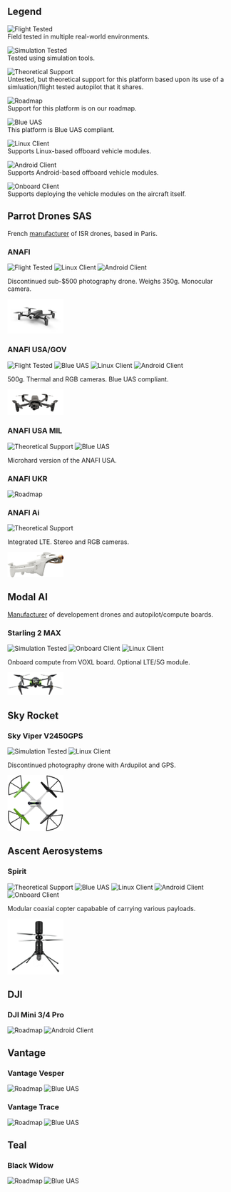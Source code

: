 ## Legend
![Flight Tested](https://img.shields.io/badge/Flight%20Tested-ffffff?style=for-the-badge&color=00b100)
<br/>
Field tested in multiple real-world environments.

![Simulation Tested](https://img.shields.io/badge/Simulation%20Tested-ffffff?style=for-the-badge&color=f5e800)
<br/>
Tested using simulation tools.

![Theoretical Support](https://img.shields.io/badge/Theoretical%20Support-ffffff?style=for-the-badge&color=f57000)
<br/>
Untested, but theoretical support for this platform based upon its use of a simluation/flight tested autopilot that it shares.

![Roadmap](https://img.shields.io/badge/Roadmap-ffffff?style=for-the-badge&color=ff0000)
<br/>
Support for this platform is on our roadmap.

![Blue UAS](https://img.shields.io/badge/Blue%20UAS-ffffff?style=for-the-badge&color=005db1)
<br/>
This platform is Blue UAS compliant.

![Linux Client](https://img.shields.io/badge/Linux%20Client-ffffff?style=for-the-badge&color=812d45)
<br/>
Supports Linux-based offboard vehicle modules.

![Android Client](https://img.shields.io/badge/Android%20Client-ffffff?style=for-the-badge&color=287f85)
<br/>
Supports Android-based offboard vehicle modules.

![Onboard Client](https://img.shields.io/badge/Onboard%20Client-ffffff?style=for-the-badge&color=ffffff)
<br/>
Supports deploying the vehicle modules on the aircraft itself.

## Parrot Drones SAS

French [manufacturer](https://www.parrot.com) of ISR drones, based in Paris.

### ANAFI
![Flight Tested](https://img.shields.io/badge/Flight%20Tested-ffffff?style=for-the-badge&color=00b100) ![Linux Client](https://img.shields.io/badge/Linux%20Client-ffffff?style=for-the-badge&color=812d45) ![Android Client](https://img.shields.io/badge/Android%20Client-ffffff?style=for-the-badge&color=287f85)

Discontinued sub-$500 photography drone. Weighs 350g. Monocular camera.

<img src="../assets/platforms/anafi.png" width="25%">

### ANAFI USA/GOV
![Flight Tested](https://img.shields.io/badge/Flight%20Tested-ffffff?style=for-the-badge&color=00b100) ![Blue UAS](https://img.shields.io/badge/Blue%20UAS-ffffff?style=for-the-badge&color=005db1) ![Linux Client](https://img.shields.io/badge/Linux%20Client-ffffff?style=for-the-badge&color=812d45) ![Android Client](https://img.shields.io/badge/Android%20Client-ffffff?style=for-the-badge&color=287f85)

500g. Thermal and RGB cameras. Blue UAS compliant.

<img src="../assets/platforms/anafi_usa.png" width="25%">

### ANAFI USA MIL
![Theoretical Support](https://img.shields.io/badge/Theoretical%20Support-ffffff?style=for-the-badge&color=f57000) ![Blue UAS](https://img.shields.io/badge/Blue%20UAS-ffffff?style=for-the-badge&color=005db1)

Microhard version of the ANAFI USA.

### ANAFI UKR
![Roadmap](https://img.shields.io/badge/Roadmap-ffffff?style=for-the-badge&color=ff0000)

### ANAFI Ai
![Theoretical Support](https://img.shields.io/badge/Theoretical%20Support-ffffff?style=for-the-badge&color=f57000)

Integrated LTE. Stereo and RGB cameras.

<img src="../assets/platforms/anafi_ai.png" width="25%">

## Modal AI
[Manufacturer](https://www.modalai.com) of developement drones and autopilot/compute boards.

### Starling 2 MAX
![Simulation Tested](https://img.shields.io/badge/Simulation%20Tested-ffffff?style=for-the-badge&color=f5e800) ![Onboard Client](https://img.shields.io/badge/Onboard%20Client-ffffff?style=for-the-badge&color=ffffff) ![Linux Client](https://img.shields.io/badge/Linux%20Client-ffffff?style=for-the-badge&color=812d45)

Onboard compute from VOXL board. Optional LTE/5G module.

<img src="../assets/platforms/starling.png" width="25%">

## Sky Rocket

### Sky Viper V2450GPS
![Simulation Tested](https://img.shields.io/badge/Simulation%20Tested-ffffff?style=for-the-badge&color=f5e800) ![Linux Client](https://img.shields.io/badge/Linux%20Client-ffffff?style=for-the-badge&color=812d45)

Discontinued photography drone with Ardupilot and GPS.

<img src="../assets/platforms/skyviper.webp" width="25%">

## Ascent Aerosystems

### Spirit
![Theoretical Support](https://img.shields.io/badge/Theoretical%20Support-ffffff?style=for-the-badge&color=f57000) ![Blue UAS](https://img.shields.io/badge/Blue%20UAS-ffffff?style=for-the-badge&color=005db1) ![Linux Client](https://img.shields.io/badge/Linux%20Client-ffffff?style=for-the-badge&color=812d45) ![Android Client](https://img.shields.io/badge/Android%20Client-ffffff?style=for-the-badge&color=287f85) ![Onboard Client](https://img.shields.io/badge/Onboard%20Client-ffffff?style=for-the-badge&color=ffffff)

Modular coaxial copter capabable of carrying various payloads.

<img src="../assets/platforms/spirit.webp" width="25%">

## DJI

### DJI Mini 3/4 Pro
![Roadmap](https://img.shields.io/badge/Roadmap-ffffff?style=for-the-badge&color=ff0000) ![Android Client](https://img.shields.io/badge/Android%20Client-ffffff?style=for-the-badge&color=287f85)

## Vantage

### Vantage Vesper
![Roadmap](https://img.shields.io/badge/Roadmap-ffffff?style=for-the-badge&color=ff0000) ![Blue UAS](https://img.shields.io/badge/Blue%20UAS-ffffff?style=for-the-badge&color=005db1)

### Vantage Trace
![Roadmap](https://img.shields.io/badge/Roadmap-ffffff?style=for-the-badge&color=ff0000) ![Blue UAS](https://img.shields.io/badge/Blue%20UAS-ffffff?style=for-the-badge&color=005db1)

## Teal

### Black Widow
![Roadmap](https://img.shields.io/badge/Roadmap-ffffff?style=for-the-badge&color=ff0000) ![Blue UAS](https://img.shields.io/badge/Blue%20UAS-ffffff?style=for-the-badge&color=005db1)
